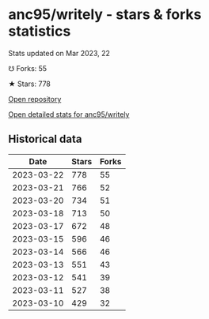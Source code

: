 # anc95/writely - stars & forks statistics

Stats updated on Mar 2023, 22

☋ Forks: 55

★ Stars: 778

[Open repository](https://github.com/anc95/writely)

[Open detailed stats for anc95/writely](https://reviewgithub.com/rep/anc95/writely)

## Historical data
| Date | Stars | Forks |
|------|-------|-------|
| 2023-03-22 | 778 | 55 | 
| 2023-03-21 | 766 | 52 | 
| 2023-03-20 | 734 | 51 | 
| 2023-03-18 | 713 | 50 | 
| 2023-03-17 | 672 | 48 | 
| 2023-03-15 | 596 | 46 | 
| 2023-03-14 | 566 | 46 | 
| 2023-03-13 | 551 | 43 | 
| 2023-03-12 | 541 | 39 | 
| 2023-03-11 | 527 | 38 | 
| 2023-03-10 | 429 | 32 | 

